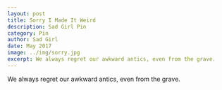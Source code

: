 ```yaml
---
layout: post
title: Sorry I Made It Weird
description: Sad Girl Pin
category: Pin
author: Sad Girl
date: May 2017
image: ../img/sorry.jpg
excerpt: We always regret our awkward antics, even from the grave.
---
```


We always regret our awkward antics, even from the grave.

